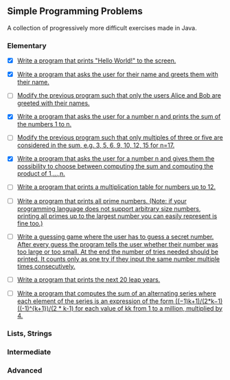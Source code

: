 ## Simple Programming Problems

A collection of progressively more difficult exercises made in Java.

### Elementary
- [x] [Write a program that prints "Hello World!" to the screen.](https://github.com/math-reis/small-projects/blob/main/java_exercises/exercises/01.java)
- [x] [Write a program that asks the user for their name and greets them with their name.](https://github.com/math-reis/small-projects/blob/main/java_exercises/exercises/02.java)
- [ ] [Modify the previous program such that only the users Alice and Bob are greeted with their names.]()
- [x] [Write a program that asks the user for a number n and prints the sum of the numbers 1 to n.](https://github.com/math-reis/small-projects/blob/main/java_exercises/exercises/04.java)
- [ ] [Modify the previous program such that only multiples of three or five are considered in the sum, e.g. 3, 5, 6, 9, 10, 12, 15 for n=17.]()
- [x] [Write a program that asks the user for a number n and gives them the possibility to choose between computing the sum and computing the product of 1,…,n.](https://github.com/math-reis/small-projects/blob/main/java_exercises/exercises/06.java)
- [ ] [Write a program that prints a multiplication table for numbers up to 12.]()
- [ ] [Write a program that prints all prime numbers. (Note: if your programming language does not support arbitrary size numbers, printing all primes up to the largest number you can easily represent is fine too.)]()
- [ ] [Write a guessing game where the user has to guess a secret number. After every guess the program tells the user whether their number was too large or too small. At the end the number of tries needed should be printed. It counts only as one try if they input the same number multiple times consecutively.]()
- [ ] [Write a program that prints the next 20 leap years.]()
- [ ] [Write a program that computes the sum of an alternating series where each element of the series is an expression of the form ((−1)k+1)/(2*k−1)((-1)^{k+1})/(2 * k-1) for each value of kk from 1 to a million, multiplied by 4.]()


### Lists, Strings

### Intermediate

### Advanced
